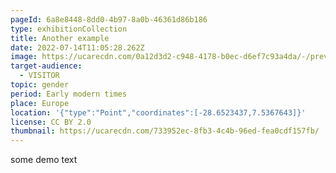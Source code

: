 ```yaml
---
pageId: 6a8e8448-8dd0-4b97-8a0b-46361d86b186
type: exhibitionCollection
title: Another example
date: 2022-07-14T11:05:28.262Z
image: https://ucarecdn.com/0a12d3d2-c948-4178-b0ec-d6ef7c93a4da/-/preview/-/sharp/20/-/grayscale/
target-audience:
  - VISITOR
topic: gender
period: Early modern times
place: Europe
location: '{"type":"Point","coordinates":[-28.6523437,7.5367643]}'
license: CC BY 2.0
thumbnail: https://ucarecdn.com/733952ec-8fb3-4c4b-96ed-fea0cdf157fb/
---
```

some demo text